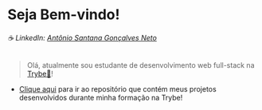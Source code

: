 # Seja Bem-vindo!

###### ☕️ LinkedIn: [Antônio Santana Gonçalves Neto](https://www.linkedin.com/in/ant%C3%B4nio-santana-gon%C3%A7alves-neto-98b093240/)

> Olá, atualmente sou estudante de desenvolvimento web full-stack na [Trybe:rocket:](https://www.betrybe.com/)!

- [Clique aqui](https://github.com/AntonioSsantana/first) para ir ao repositório que contém meus projetos desenvolvidos durante minha formação na Trybe!
